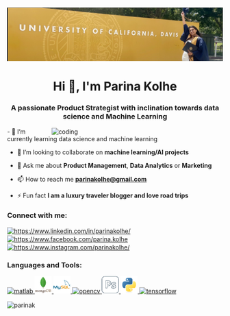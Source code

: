 ![logo](https://github.com/ParinaK/ParinaK/blob/master/banner_parina.PNG)

<h1 align="center">Hi 👋, I'm Parina Kolhe</h1>
<h3 align="center">A passionate Product Strategist with inclination towards data science and Machine Learning </h3>

<img align="right" alt="coding" width="400" src='https://tenor.com/en-IN/view/coding-gif-4706460855862906629.gif'>
- 🔭 I’m currently learning data science and machine learning

- 👯 I’m looking to collaborate on **machine learning/AI projects**

- 💬 Ask me about **Product Management**, **Data Analytics** or **Marketing**

- 📫 How to reach me **parinakolhe@gmail.com**

- ⚡ Fun fact **I am a luxury traveler blogger and love road trips**

<h3 align="left">Connect with me:</h3>
<p align="left">
<a href="https://linkedin.com/in/https://www.linkedin.com/in/parinakolhe/" target="blank"><img align="center" src="https://raw.githubusercontent.com/rahuldkjain/github-profile-readme-generator/master/src/images/icons/Social/linked-in-alt.svg" alt="https://www.linkedin.com/in/parinakolhe/" height="30" width="40" /></a>
<a href="https://fb.com/https://www.facebook.com/parina.kolhe" target="blank"><img align="center" src="https://raw.githubusercontent.com/rahuldkjain/github-profile-readme-generator/master/src/images/icons/Social/facebook.svg" alt="https://www.facebook.com/parina.kolhe" height="30" width="40" /></a>
<a href="https://instagram.com/https://www.instagram.com/parinakolhe/" target="blank"><img align="center" src="https://raw.githubusercontent.com/rahuldkjain/github-profile-readme-generator/master/src/images/icons/Social/instagram.svg" alt="https://www.instagram.com/parinakolhe/" height="30" width="40" /></a>
</p>

<h3 align="left">Languages and Tools:</h3>
<p align="left"> <a href="https://www.mathworks.com/" target="_blank" rel="noreferrer"> <img src="https://upload.wikimedia.org/wikipedia/commons/2/21/Matlab_Logo.png" alt="matlab" width="40" height="40"/> </a> <a href="https://www.mongodb.com/" target="_blank" rel="noreferrer"> <img src="https://raw.githubusercontent.com/devicons/devicon/master/icons/mongodb/mongodb-original-wordmark.svg" alt="mongodb" width="40" height="40"/> </a> <a href="https://www.mysql.com/" target="_blank" rel="noreferrer"> <img src="https://raw.githubusercontent.com/devicons/devicon/master/icons/mysql/mysql-original-wordmark.svg" alt="mysql" width="40" height="40"/> </a> <a href="https://opencv.org/" target="_blank" rel="noreferrer"> <img src="https://www.vectorlogo.zone/logos/opencv/opencv-icon.svg" alt="opencv" width="40" height="40"/> </a> <a href="https://www.photoshop.com/en" target="_blank" rel="noreferrer"> <img src="https://raw.githubusercontent.com/devicons/devicon/master/icons/photoshop/photoshop-line.svg" alt="photoshop" width="40" height="40"/> </a> <a href="https://www.python.org" target="_blank" rel="noreferrer"> <img src="https://raw.githubusercontent.com/devicons/devicon/master/icons/python/python-original.svg" alt="python" width="40" height="40"/> </a> <a href="https://www.tensorflow.org" target="_blank" rel="noreferrer"> <img src="https://www.vectorlogo.zone/logos/tensorflow/tensorflow-icon.svg" alt="tensorflow" width="40" height="40"/> </a> </p>

<p><img align="center" src="https://github-readme-stats.vercel.app/api/top-langs?username=parinak&show_icons=true&locale=en&layout=compact" alt="parinak" /></p>
